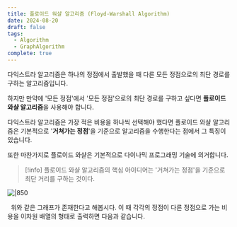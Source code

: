 ```yaml
---
title: 플로이드 워샬 알고리즘 (Floyd-Warshall Algorithm)
date: 2024-08-20
draft: false
tags:
  - Algorithm
  - GraphAlgorithm
complete: true
---
```

다익스트라 알고리즘은 하나의 정점에서 출발했을 때 다른 모든 정점으로의 최단 경로를 구하는 알고리즘입니다. 

하지만 만약에 '모든 정점'에서 '모든 정점'으로의 최단 경로를 구하고 싶다면 **플로이드 와샬 알고리즘**을 사용해야 합니다. 

다익스트라 알고리즘은 가장 적은 비용을 하나씩 선택해야 했다면 플로이드 와샬 알고리즘은 기본적으로 '**거쳐가는 정점**'을 기준으로 알고리즘을 수행한다는 점에서 그 특징이 있습니다.  
  
또한 마찬가지로 플로이드 와샬은 기본적으로 다이나믹 프로그래밍 기술에 의거합니다.

> [!info] 
> 플로이드 와샬 알고리즘의 핵심 아이디어는 '거쳐가는 정점'을 기준으로 최단 거리를 구하는 것이다.

![|850](https://i.imgur.com/nsRrz62.png)


  위와 같은 그래프가 존재한다고 해봅시다. 이 때 각각의 정점이 다른 정점으로 가는 비용을 이차원 배열의 형태로 출력하면 다음과 같습니다.